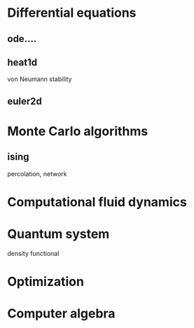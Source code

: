 # Differential equations





## ode....

## heat1d
von Neumann stability


## euler2d



# Monte Carlo algorithms

## ising

percolation, network



# Computational fluid dynamics


# Quantum system
density functional

# Optimization


# Computer algebra